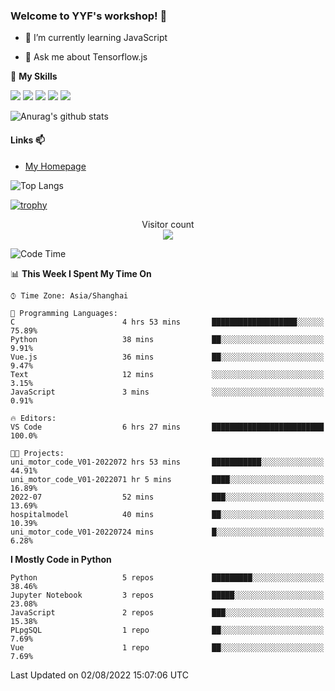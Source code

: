 ### Welcome to YYF's workshop! 👋

<!--
**YifeiYang210/YifeiYang210** is a ✨ _special_ ✨ repository because its `README.md` (this file) appears on your GitHub profile.

Here are some ideas to get you started:

- 🔭 I’m currently working on ...
- 🌱 I’m currently learning ...
- 👯 I’m looking to collaborate on ...
- 🤔 I’m looking for help with ...
- 💬 Ask me about ...
- 📫 How to reach me: ...
- 😄 Pronouns: ...
- ⚡ Fun fact: ...
-->

- 🌱 I’m currently learning JavaScript

- 💬 Ask me about Tensorflow.js

🌟 **My Skills**
<!-- [![](https://img.shields.io/badge/{徽标标题}-{徽标内容}-{徽标颜色}.svg)]({linkUrl}) -->

![](https://img.shields.io/badge/-Python-3f7fbd?logo=Python&logoColor=fff)
![](https://img.shields.io/badge/-DeepLearning-3f7fbd?logo=Pandas&logoColor=fff)
![](https://img.shields.io/badge/-Wechat-3f7fbd?logo=Wechat&logoColor=fff)
![](https://img.shields.io/badge/-C%2B%2B-3f7fbd?logo=C%2B%2B&logoColor=fff)
![](https://img.shields.io/badge/-JavaScript-3f7fbd?logo=JavaScript&logoColor=fff)

![Anurag's github stats](https://github-readme-stats.vercel.app/api?username=YifeiYang210&theme=maroongold)



#### Links 📫

* [My Homepage](https://YifeiYang210.github.io/blog/)

![Top Langs](https://github-readme-stats.vercel.app/api/top-langs/?username=YifeiYang210&hide=roff,c)

[![trophy](https://github-profile-trophy.vercel.app/?username=YifeiYang210&theme=dracula&row=2&column=3)](https://github.com/ryo-ma/github-profile-trophy)

<p align="center"> 
  Visitor count<br>
  <img src="https://profile-counter.glitch.me/YifeiYang210/count.svg" />
</p>

<!--START_SECTION:waka-->
![Code Time](http://img.shields.io/badge/Code%20Time-1%2C118%20hrs%2011%20mins-blue)

📊 **This Week I Spent My Time On** 

```text
⌚︎ Time Zone: Asia/Shanghai

💬 Programming Languages: 
C                        4 hrs 53 mins       ███████████████████░░░░░░   75.89% 
Python                   38 mins             ██░░░░░░░░░░░░░░░░░░░░░░░   9.91% 
Vue.js                   36 mins             ██░░░░░░░░░░░░░░░░░░░░░░░   9.47% 
Text                     12 mins             ░░░░░░░░░░░░░░░░░░░░░░░░░   3.15% 
JavaScript               3 mins              ░░░░░░░░░░░░░░░░░░░░░░░░░   0.91%

🔥 Editors: 
VS Code                  6 hrs 27 mins       █████████████████████████   100.0%

🐱‍💻 Projects: 
uni_motor_code_V01-2022072 hrs 53 mins       ███████████░░░░░░░░░░░░░░   44.91% 
uni_motor_code_V01-2022071 hr 5 mins         ████░░░░░░░░░░░░░░░░░░░░░   16.89% 
2022-07                  52 mins             ███░░░░░░░░░░░░░░░░░░░░░░   13.69% 
hospitalmodel            40 mins             ██░░░░░░░░░░░░░░░░░░░░░░░   10.39% 
uni_motor_code_V01-20220724 mins             █░░░░░░░░░░░░░░░░░░░░░░░░   6.28%

```

**I Mostly Code in Python** 

```text
Python                   5 repos             █████████░░░░░░░░░░░░░░░░   38.46% 
Jupyter Notebook         3 repos             █████░░░░░░░░░░░░░░░░░░░░   23.08% 
JavaScript               2 repos             ███░░░░░░░░░░░░░░░░░░░░░░   15.38% 
PLpgSQL                  1 repo              ██░░░░░░░░░░░░░░░░░░░░░░░   7.69% 
Vue                      1 repo              ██░░░░░░░░░░░░░░░░░░░░░░░   7.69%

```



 Last Updated on 02/08/2022 15:07:06 UTC
<!--END_SECTION:waka-->


